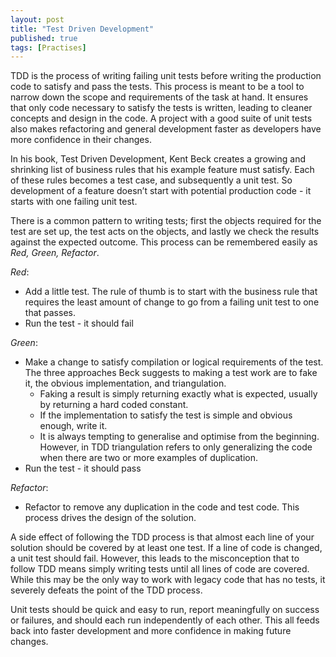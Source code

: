 ```yaml
---
layout: post
title: "Test Driven Development"
published: true
tags: [Practises]
---
```


TDD is the process of writing failing unit tests before writing the production code to satisfy and pass the tests. This process is meant to be a tool to narrow down the scope and requirements of the task at hand. It ensures that only code necessary to satisfy the tests is written, leading to cleaner concepts and design in the code. A project with a good suite of unit tests also makes refactoring and general development faster as developers have more confidence in their changes.

In his book, Test Driven Development, Kent Beck creates a growing and shrinking list of business rules that his example feature must satisfy. Each of these rules becomes a test case, and subsequently a unit test. So development of a feature doesn’t start with potential production code - it starts with one failing unit test.

There is a common pattern to writing tests; first the objects required for the test are set up, the test acts on the objects, and lastly we check the results against the expected outcome. This process can be remembered easily as _Red, Green, Refactor_.

_Red_:
- Add a little test. The rule of thumb is to start with the business rule that requires the least amount of change to go from a failing unit test to one that passes.
- Run the test - it should fail

_Green_:
- Make a change to satisfy compilation or logical requirements of the test. The three approaches Beck suggests to making a test work are to fake it, the obvious implementation, and triangulation.
  - Faking a result is simply returning exactly what is expected, usually by returning a hard coded constant.
  - If the implementation to satisfy the test is simple and obvious enough, write it.
  - It is always tempting to generalise and optimise from the beginning. However, in TDD triangulation refers to only generalizing the code when there are two or more examples of duplication.
- Run the test - it should pass

_Refactor_:
- Refactor to remove any duplication in the code and test code. This process drives the design of the solution.

A side effect of following the TDD process is that almost each line of your solution should be covered by at least one test. If a line of code is changed, a unit test should fail. However, this leads to the misconception that to follow TDD means simply writing tests until all lines of code are covered. While this may be the only way to work with legacy code that has no tests, it severely defeats the point of the TDD process.

Unit tests should be quick and easy to run, report meaningfully on success or failures, and should each run independently of each other. This all feeds back into faster development and more confidence in making future changes.
